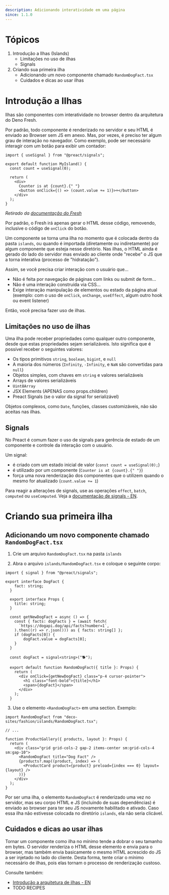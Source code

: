 ```yaml
---
description: Adicionando interatividade em uma página
since: 1.1.0
---
```


# Tópicos

1. Introdução a Ilhas (Islands)
   - Limitações no uso de ilhas
   - Signals
2. Criando sua primeira ilha
   - Adicionando um novo componente chamado `RandomDogFact.tsx`
   - Cuidados e dicas ao usar ilhas

# Introdução a Ilhas

Ilhas são componentes com interatividade no browser dentro da arquitetura do Deno Fresh.

Por padrão, todo componente é renderizado no servidor e seu HTML é enviado ao Browser sem JS em anexo. Mas, por vezes, é preciso ter algum grau de interação no navegador. Como exemplo, pode ser necessário interagir com um botão para exibir um contador:

```tsx
import { useSignal } from "@preact/signals";

export default function MyIsland() {
  const count = useSignal(0);

  return (
    <div>
      Counter is at {count}.{" "}
      <button onClick={() => (count.value += 1)}>+</button>
    </div>
  );
}
```
_Retirado da [documentação do Fresh](https://fresh.deno.dev/docs/concepts/islands)_

Por padrão, o Fresh irá apenas gerar o HTML desse código, removendo, inclusive o código de `onClick` do botão.

Um componente se torna uma ilha no momento que é colocada dentro da pasta `islands`, ou quando é importada (diretamente ou indiretamente) por algum componente que esteja nesse diretório. Nas ilhas, o HTML ainda é gerado do lado do servidor mas enviado ao cliente onde "recebe" o JS que a torna interativa (processo de "hidratação").

Assim, se você precisa criar interação com o usuário que…
- Não é feita por navegação de páginas com links ou submit de form…
- Não é uma interação construída via CSS…
- Exige interação manipulação de elementos ou estado da página atual
(exemplo: com o uso de `onClick`, `onChange`, `useEffect`, algum outro hook ou event listener)

Então, você precisa fazer uso de ilhas.

## Limitações no uso de ilhas

Uma ilha pode receber propriedades como qualquer outro componente, desde que estas propriedades sejam serializáveis. Isto significa que é possível receber o seguintes valores:

- Os tipos primitivos `string`, `boolean`, `bigint`, e `null`
- A maioria dos números (`Infinity`, `-Infinity`, e `NaN` são convertidas para `null`)
- Objetos simples, com chaves em `string` e valores serializáveis
- Arrays de valores serializáveis
- `Uint8Array`
- JSX Elements (APENAS como props.children)
- Preact Signals (se o valor da signal for serializável)

Objetos complexos, como `Date`, funções, classes customizáveis, não são aceitas nas ilhas.

## Signals

No Preact é comum fazer o uso de signals para gerência de estado de um componente e controle da interação com o usuário.

Um signal:

- é criado com um estado inicial de valor (`const count = useSignal(0);`)
- é utilizado por um componente (`Counter is at {count}.{" "}`)
- força uma nova renderização dos componentes que o utilizem quando o mesmo for atualizado (`count.value += 1`)

Para reagir a alterações de signals, use as operações `effect`, `batch`, `computed` ou `useComputed`. Veja a [documentação de signals - EN](https://preactjs.com/guide/v10/signals/).

# Criando sua primeira ilha

## Adicionando um novo componente chamado `RandomDogFact.tsx`

1. Crie um arquivo `RandomDogFact.tsx` na pasta `islands`

2. Abra o arquivo `islands/RandomDogFact.tsx` e coloque o seguinte corpo:

```tsx
import { signal } from "@preact/signals";

export interface DogFact {
    fact: string;
  }
  
  export interface Props {
    title: string;
  }
  
  const getNewDogFact = async () => {
    const { facts: dogFacts } = (await fetch(
      `https://dogapi.dog/api/facts?number=1`,
    ).then((r) => r.json())) as { facts: string[] };
    if (dogFacts[0]) {
        dogFact.value = dogFacts[0];
    }
  }
  
  const dogFact = signal<string>("🐕");

  export default function RandomDogFact({ title }: Props) {
    return (
      <div onClick={getNewDogFact} class="p-4 cursor-pointer">
        <h1 class="font-bold">{title}</h1>
        <span>{dogFact}</span>
      </div>
    );
  }
```

3. Use o elemento `<RandomDogFact>` em uma section. Exemplo:

```tsx
import RandomDogFact from "deco-sites/fashion/islands/RandomDogFact.tsx";

// ...

function ProductGallery({ products, layout }: Props) {
  return (
    <div class="grid grid-cols-2 gap-2 items-center sm:grid-cols-4 sm:gap-10">
      <RandomDogFact title="Dog Fact" />
      {products?.map((product, index) => (
        <ProductCard product={product} preload={index === 0} layout={layout} />
      ))}
    </div>
  );
}
```

Por ser uma ilha, o elemento `RandomDogFact` é renderizado uma vez no servidor, mas seu corpo HTML e JS (incluindo de suas dependências) é enviado ao browser para ter seu JS novamente habilitado e ativado. Caso essa ilha não estivesse colocada no diretório `islands`, ela não seria clicável.

## Cuidados e dicas ao usar ilhas

Tornar um componente como ilha no mínimo tende a dobrar o seu tamanho em bytes. O servidor renderiza o HTML desse elemento e envia para o browser, mas também envia basicamente o mesmo HTML acrescido do JS a ser injetado no lado do cliente. Desta forma, tente criar o mínimo necessário de ilhas, pois elas tornam o processo de renderização custoso.

Consulte também:

- [Introdução a arquitetura de ilhas - EN](https://deno.com/blog/intro-to-islands)
- TODO RECIPES